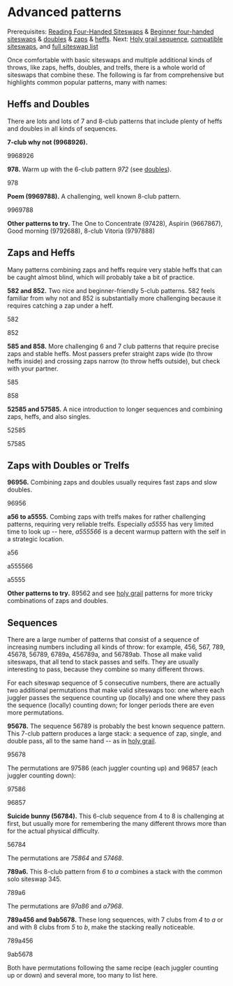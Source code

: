 # Advanced patterns

Prerequisites: [Reading Four-Handed Siteswaps]() & [Beginner four-handed siteswaps]() & [doubles]() & [zaps]() & [heffs](). Next: [Holy grail sequence](), [compatible siteswaps](), and [full siteswap list]()

Once comfortable with basic siteswaps and multiple additional kinds of throws, like zaps, heffs, doubles, and trelfs, there is a whole world of siteswaps that combine these. The following is far from comprehensive but highlights common popular patterns, many with names:

## Heffs and Doubles

There are lots and lots of 7 and 8-club patterns that include plenty of heffs and doubles in all kinds of sequences.

**7-club why not (9968926).**

<siteswap>9968926</siteswap>

**978.** Warm up with the 6-club pattern *972* (see [doubles]()).

<siteswap>978</siteswap>

**Poem (9969788).** A challenging, well known 8-club pattern.

<siteswap>9969788</siteswap>

**Other patterns to try.**  The One to Concentrate (97428), Aspirin (9667867), Good morning (9792688),  8-club Vitoria (9797888)

## Zaps and Heffs

Many patterns combining zaps and heffs require very stable heffs that can be caught almost blind, which will probably take a bit of practice. 

**582 and 852.** Two nice and beginner-friendly 5-club patterns. 582 feels familiar from why not and 852 is substantially more challenging because it requires catching a zap under a heff.

<siteswap>582</siteswap>

<siteswap>852</siteswap>

**585 and 858.** More challenging 6 and 7 club patterns that require precise zaps and stable heffs. Most passers prefer straight zaps wide (to throw heffs inside) and crossing zaps narrow (to throw heffs outside), but check with your partner.

<siteswap>585</siteswap>

<siteswap>858</siteswap>

**52585 and 57585.** A nice introduction to longer sequences and combining zaps, heffs, and also singles.

<siteswap>52585</siteswap>

<siteswap>57585</siteswap>

## Zaps with Doubles or Trelfs

**96956.** Combining zaps and doubles usually requires fast zaps and slow doubles.

<siteswap>96956</siteswap>

**a56 to a5555.** Combing zaps with trelfs makes for rather challenging patterns, requiring very reliable trelfs. Especially *a5555* has very limited time to look up -- here, *a555566* is a decent warmup pattern with the self in a strategic location.

<siteswap>a56</siteswap>

<siteswap>a555566</siteswap>

<siteswap>a5555</siteswap>

**Other patterns to try.** 89562 and see [holy grail]() patterns for more tricky combinations of zaps and doubles.

## Sequences

There are a large number of patterns that consist of a sequence of increasing numbers including all kinds of throw: for example, 456, 567, 789, 45678, 56789, 6789a, 456789a, and 56789ab. Those all make valid siteswaps, that all tend to stack passes and selfs. They are usually interesting to pass, because they combine so many different throws. 

For each siteswap sequence of 5 consecutive numbers, there are actually two additional permutations that make valid siteswaps too: one where each juggler passes the sequence counting up (locally) and one where they pass the sequence (locally) counting down; for longer periods there are even more permutations.

**95678.** The sequence 56789 is probably the best known sequence pattern. This 7-club pattern produces a large stack: a sequence of zap, single, and double pass, all to the same hand -- as in [holy grail](). 

<siteswap>95678</siteswap>

The permutations are 97586 (each juggler counting up) and 96857 (each juggler counting down):

<siteswap>97586</siteswap>

<siteswap>96857</siteswap>

**Suicide bunny (56784).** This 6-club sequence from 4 to 8 is challenging at first, but usually more for remembering the many different throws more than for the actual physical difficulty.

<siteswap>56784</siteswap>

The permutations are *75864* and *57468*.

**789a6.** This 8-club pattern from *6* to *a* combines a stack with the common solo siteswap 345.

<siteswap>789a6</siteswap>

The permutations are *97a86* and *a7968*.

**789a456 and 9ab5678.** These long sequences, with 7 clubs from *4* to *a* or and with 8 clubs from *5* to *b*, make the stacking really noticeable. 

<siteswap>789a456</siteswap>

<siteswap>9ab5678</siteswap>

Both have permutations following the same recipe (each juggler counting up or down) and several more, too many to list here.
